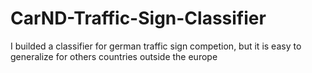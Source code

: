 # CarND-Traffic-Sign-Classifier
I builded a classifier for german traffic sign competion, but it is easy to generalize for others countries outside the europe
